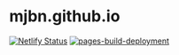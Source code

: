 # mjbn.github.io
[![Netlify Status](https://api.netlify.com/api/v1/badges/e6f2cdb3-eab2-468a-8ca2-2899872f92f1/deploy-status)](https://app.netlify.com/projects/mjbn/deploys)
[![pages-build-deployment](https://github.com/mjbn/mjbn.github.io/actions/workflows/pages/pages-build-deployment/badge.svg)](https://github.com/mjbn/mjbn.github.io/actions/workflows/pages/pages-build-deployment)
